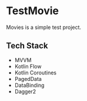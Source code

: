 # TestMovie

Movies is a simple test project.

## Tech Stack

- MVVM 
- Kotlin Flow
- Kotlin Coroutines
- PagedData
- DataBinding
- Dagger2
